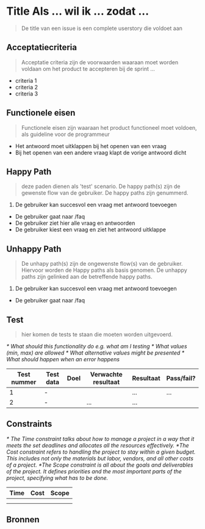 # Title   Als ... wil ik ... zodat ...
> De title van een issue is een complete userstory die voldoet aan

## Acceptatiecriteria
> Acceptatie criteria zijn de voorwaarden waaraan moet worden voldaan om het product te accepteren bij de sprint ...

- criteria 1
- criteria 2
- criteria 3



## Functionele eisen
> Functionele eisen zijn waaraan het product functioneel moet voldoen, als guideline voor de programmeur

- Het antwoord moet uitklappen bij het openen van een vraag
- Bij het openen van een andere vraag klapt de vorige antwoord dicht

## Happy Path
> deze paden dienen als 'test' scenario. De happy path(s) zijn de gewenste flow van de gebruiker. De happy paths zijn genummerd.

1. De gebruiker kan succesvol een vraag met antwoord toevoegen
- De gebruiker gaat naar /faq
- De gebruiker ziet hier alle vraag en antwoorden
- De gebruiker kiest een vraag en ziet het antwoord uitklappe

## Unhappy Path
> De unhapy path(s) zijn de ongewenste flow(s) van de gebruiker. Hiervoor worden de Happy paths als basis genomen. De unhappy paths zijn gelinked aan de betreffende happy paths.

1. De gebruiker kan succesvol een vraag met antwoord toevoegen
- De gebruiker gaat naar /faq

## Test
> hier komen de tests te staan die moeten worden uitgevoerd.

_* What should this functionality do e.g. what am I testing_
_* What values (min, max) are allowed_
_* What alternative values might be presented_
_* What should happen when an error happens_

| Test nummer | Test data | Doel | Verwachte resultaat | Resultaat | Pass/fail? |
| ------ | ------ | ------ | ------ |  ------ | ------ |
| 1 | - |  |  | ... | … |
| 2 | - |  | ... | … |

## Constraints
_* The Time constraint talks about how to manage a project in a way that it meets the set deadlines and allocates all the resources effectively._
_*The Cost constraint refers to handling the project to stay within a given budget. This includes not only the materials but labor, vendors, and all other costs of a project._
_*The Scope constraint is all about the goals and deliverables of the project. It defines priorities and the most important parts of the project, specifying what has to be done._


| Time   | Cost   | Scope|
| ------ | ------ | -----|
| | | |
| | | |


## Bronnen
